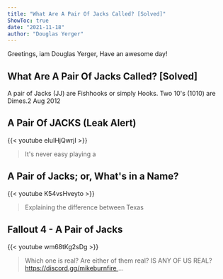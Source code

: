 ```yaml
---
title: "What Are A Pair Of Jacks Called? [Solved]"
ShowToc: true 
date: "2021-11-18"
author: "Douglas Yerger" 
---
```


Greetings, iam Douglas Yerger, Have an awesome day!
## What Are A Pair Of Jacks Called? [Solved]
A pair of Jacks (JJ) are Fishhooks or simply Hooks. Two 10's (1010) are Dimes.2 Aug 2012

## A Pair Of JACKS (Leak Alert)
{{< youtube eIuIHjQwrjI >}}
>It's never easy playing a 

## A Pair of Jacks; or, What's in a Name?
{{< youtube K54vsHveyto >}}
>Explaining the difference between Texas 

## Fallout 4 - A Pair of Jacks
{{< youtube wm68tKg2sDg >}}
>Which one is real? Are either of them real? IS ANY OF US REAL? https://discord.gg/mikeburnfire ...

